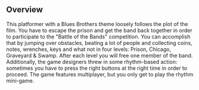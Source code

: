 ## Overview

This platformer with a Blues Brothers theme loosely follows the plot of the film. You have to escape the prison and get the band back together in order to participate to the "Battle of the Bands" competition. You can accomplish that by jumping over obstacles, beating a lot of people and collecting coins, notes, wrenches, keys and what not in four levels: Prison, Chicago, Graveyard & Swamp. After each level you will free one member of the band. Additionally, the game designers threw in some rhythm-based action: sometimes you have to press the right buttons at the right time in order to proceed. The game features multiplayer, but you only get to play the rhythm mini-game.